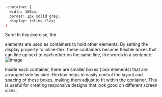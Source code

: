 ```bash
.container {
  width: 150px;
  border: 1px solid grey;
  display: inline-flex;
}
```

Sure! In this exercise, the <div> elements are used as containers to hold other elements. By setting the display property to inline-flex, these containers become flexible boxes that can line up next to each other on the same line, like words in a sentence.
![image](https://github.com/user-attachments/assets/cc79b11a-9ee8-4273-9e07-5f9ebbb1e9db)

Inside each container, there are smaller boxes (.box elements) that are arranged side by side. Flexbox helps to easily control the layout and spacing of these boxes, making them adjust to fit within the container. This is useful for creating responsive designs that look good on different screen sizes.

